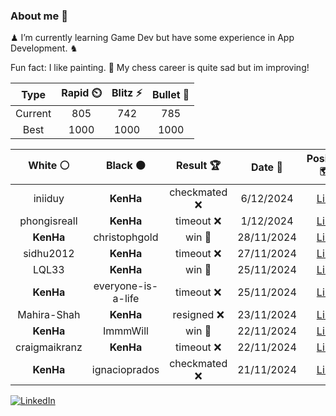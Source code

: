 ### About me 🍜

♟ I’m currently learning Game Dev but have some experience in App Development. ♞

Fun fact: I like painting. 🎨
My chess career is quite sad but im improving!
<!--START_SECTION:chessStats-->
<!-- Automatically generated with https://github.com/Balastrong/chess-stats-action -->

| Type | Rapid ⏲️ | Blitz ⚡ | Bullet 🔫 |
|:---:|:---:|:---:|:---:|
| Current | 805 | 742 | 785 |
| Best | 1000 | 1000 | 1000 |

| White ⚪ | Black ⚫ | Result 🏆 | Date 📅 | Position 🗺️ | Type 🕕 |
|:---:|:---:|:---:|:---:|:---:|:---:|
| iniiduy | **KenHa** | checkmated ❌ | 6/12/2024 | <a href="http://www.ee.unb.ca/cgi-bin/tervo/fen.pl?select=1k6/1Q5p/1K4p1/5p2/4p3/4P3/2rP4/8 b - -">Link</a> | Blitz |
| phongisreall | **KenHa** | timeout ❌ | 1/12/2024 | <a href="http://www.ee.unb.ca/cgi-bin/tervo/fen.pl?select=1Rrk4/P7/8/4p1pp/4P1p1/4N3/1PN2PP1/5K2 b - -">Link</a> | Bullet |
| **KenHa** | christophgold | win 🥇 | 28/11/2024 | <a href="http://www.ee.unb.ca/cgi-bin/tervo/fen.pl?select=6k1/ppp3p1/4rb1n/4p2K/2P4P/1P1q1P2/P3R3/4R3 b - -">Link</a> | Bullet |
| sidhu2012 | **KenHa** | timeout ❌ | 27/11/2024 | <a href="http://www.ee.unb.ca/cgi-bin/tervo/fen.pl?select=6bk/pppq3p/3p1Q2/8/4P3/2PP1P2/PPKN2r1/8 b - -">Link</a> | Bullet |
| LQL33 | **KenHa** | win 🥇 | 25/11/2024 | <a href="http://www.ee.unb.ca/cgi-bin/tervo/fen.pl?select=8/8/8/2p2b1R/4k3/7P/5PK1/8 w - -">Link</a> | Bullet |
| **KenHa** | everyone-is-a-life | timeout ❌ | 25/11/2024 | <a href="http://www.ee.unb.ca/cgi-bin/tervo/fen.pl?select=1r4k1/5ppp/p1K1p3/8/7P/8/1p6/8 w - -">Link</a> | Bullet |
| Mahira-Shah | **KenHa** | resigned ❌ | 23/11/2024 | <a href="http://www.ee.unb.ca/cgi-bin/tervo/fen.pl?select=r2r2k1/ppp2ppp/b3p3/1P1pPn2/P2P4/5N2/1P3PPP/R2QR1K1 b - -">Link</a> | Blitz |
| **KenHa** | ImmmWill | win 🥇 | 22/11/2024 | <a href="http://www.ee.unb.ca/cgi-bin/tervo/fen.pl?select=5Q2/5R1k/6pp/8/1P6/8/7P/7K b - -">Link</a> | Bullet |
| craigmaikranz | **KenHa** | timeout ❌ | 22/11/2024 | <a href="http://www.ee.unb.ca/cgi-bin/tervo/fen.pl?select=5k2/p5pp/2b1Br2/1p6/5N2/6P1/1P3P1P/5RK1 b - -">Link</a> | Bullet |
| **KenHa** | ignacioprados | checkmated ❌ | 21/11/2024 | <a href="http://www.ee.unb.ca/cgi-bin/tervo/fen.pl?select=r3k2r/ppp2ppp/3p4/4p3/1P1PP1n1/2PB4/P6q/R3R2K w kq -">Link</a> | Bullet |

<!--END_SECTION:chessStats-->

<a href="https://www.linkedin.com/in/guillermo-bosca/" target="_blank"><img src="https://img.shields.io/badge/LinkedIn-%230077B5.svg?&style=flat-square&logo=linkedin&logoColor=white" alt="LinkedIn"></a>


<!--
**kenhacodes/kenhacodes** is a ✨ _special_ ✨ repository because its `README.md` (this file) appears on your GitHub profile.

Here are some ideas to get you started:

- 🔭 I’m currently working on ...
- 🌱 I’m currently learning App Development, Data Analytics and ML.
- 👯 I’m looking to collaborate on ...
- 🤔 I’m looking for help with ...
- 💬 Ask me about ...
- 📫 How to reach me: ...
- 😄 Pronouns: ...
- ⚡ Fun fact: ...
-->
